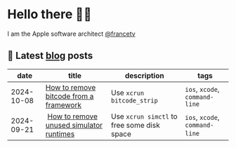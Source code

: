 # Hello there 👋🏽

<!--
**warchimede/warchimede** is a ✨ _special_ ✨ repository because its `README.md` (this file) appears on your GitHub profile.

Here are some ideas to get you started:

- 🔭 I’m currently working on ...
- 🌱 I’m currently learning ...
- 👯 I’m looking to collaborate on ...
- 🤔 I’m looking for help with ...
- 💬 Ask me about ...
- 📫 How to reach me: ...
- 😄 Pronouns: ...
- ⚡ Fun fact: ...
-->

I am the Apple software architect [@francetv](https://github.com/francetv)

## 📖 Latest [blog](https://github.com/warchimede/blog) posts

| date | title | description | tags |
|-|-|-|-|
| 2024-10-08 | [How to remove bitcode from a framework](https://github.com/warchimede/blog/blob/main/posts/2024-10-08-how-to-remove-bitcode-from-framework.md) | Use `xcrun bitcode_strip` | `ios`, `xcode`, `command-line` |
| 2024-09-21 | [How to remove unused simulator runtimes](https://github.com/warchimede/blog/blob/main/posts/2024-09-21-how-to-remove-unused-simulator-runtimes.md) | Use `xcrun simctl` to free some disk space | `ios`, `xcode`, `command-line` |
